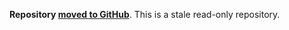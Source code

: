**Repository [moved to GitHub](https://github.com/rabbitmq/rabbitmq-java-client)**.
This is a stale read-only repository.
